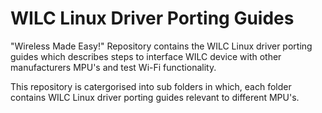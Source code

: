 # WILC Linux Driver Porting Guides
   "Wireless Made Easy!"
   Repository contains the WILC Linux driver porting guides which describes steps to interface WILC device with other manufacturers MPU's
   and test Wi-Fi functionality. 
   
  This repository is catergorised into sub folders in which, each folder contains WILC Linux driver porting guides relevant to different MPU's.
